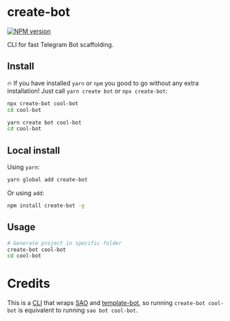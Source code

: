 # create-bot
[![NPM version](https://img.shields.io/npm/v/create-bot.svg?style=flat)](https://npmjs.com/package/create-bot)

CLI for fast Telegram Bot scaffolding.

## Install

🔥 If you have installed `yarn` or `npm` you good to go without any extra installation!
Just call `yarn create bot` or `npx create-bot`:

```bash
npx create-bot cool-bot
cd cool-bot
```

```bash
yarn create bot cool-bot
cd cool-bot
```

## Local install

Using `yarn`:

```bash
yarn global add create-bot
```

Or using `add`:

```bash
npm install create-bot -g
```

## Usage

```bash
# Generate project in specific folder
create-bot cool-bot
cd cool-bot
```

# Credits

This is a [CLI](https://en.wikipedia.org/wiki/CLI) that wraps [SAO](https://github.com/egoist/sao) and [template-bot](https://github.com/telegraf/template-bot), so running `create-bot cool-bot` is equivalent to running `sao bot cool-bot`.
